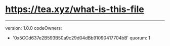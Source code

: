 # https://tea.xyz/what-is-this-file
---
version: 1.0.0
codeOwners:
  - '0x5CCd637e2B593B50a9c29d04dBb91090417704bB'
quorum: 1

